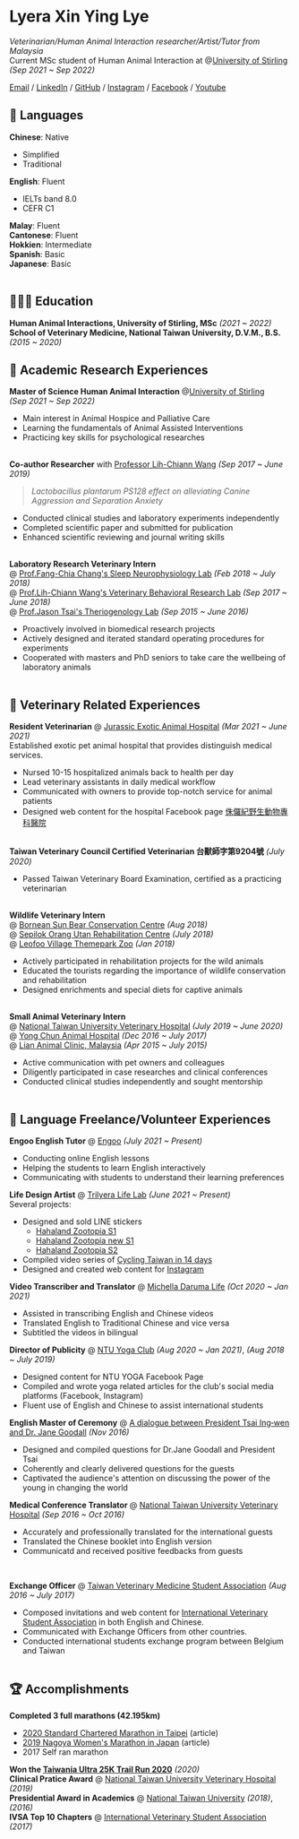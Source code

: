 # Lyera Xin Ying Lye

_Veterinarian/Human Animal Interaction researcher/Artist/Tutor from Malaysia_ <br>
Current MSc student of Human Animal Interaction at @[University of Stirling](https://www.stir.ac.uk/courses/pg-taught/human-animal-interaction/)<br>
_(Sep 2021 ~ Sep 2022)_<br>

[Email](mailto:trilyera.co@gmail.com) / [LinkedIn](https://linkedin.com/in/lyeraskylark14) / [GitHub](https://github.com/msgorilla14) / [Instagram](https://www.instagram.com/trilyera.life.lab) / [Facebook](https://www.facebook.com/trilyera.life.lab) / [Youtube](https://www.youtube.com/channel/UCjzH13HRRAf7cwqhvzPcEYw)

## 💬 Languages

**Chinese**: Native <br>
  - Simplified
  - Traditional <br>
  
**English**: Fluent <br>
  - IELTs band 8.0 <br>
  - CEFR C1 <br>
  
**Malay**: Fluent <br>
**Cantonese**: Fluent <br>
**Hokkien**: Intermediate <br>
**Spanish**: Basic <br>
**Japanese**: Basic
<br><br>

## 👩🏼‍🎓 Education

**Human Animal Interactions, University of Stirling, MSc** _(2021 ~ 2022)_ <br>
**School of Veterinary Medicine, National Taiwan University, D.V.M., B.S.** _(2015 ~ 2020)_

## 🔬 Academic Research Experiences
**Master of Science Human Animal Interaction** @[University of Stirling](https://www.stir.ac.uk/courses/pg-taught/human-animal-interaction/)<br>
_(Sep 2021 ~ Sep 2022)_<br>
  - Main interest in Animal Hospice and Palliative Care
  - Learning the fundamentals of Animal Assisted Interventions
  - Practicing key skills for psychological researches
<br><br>

**Co-author Researcher** with [Professor Lih-Chiann Wang](http://www.vm.ntu.edu.tw/DVM_Eng/faculty_2/id_30.html) _(Sep 2017 ~ June 2019)_
>_Lactobacillus plantarum PS128 effect on alleviating Canine Aggression and Separation Anxiety_ <br>
  - Conducted clinical studies and laboratory experiments independently
  - Completed scientific paper and submitted for publication
  - Enhanced scientific reviewing and journal writing skills
<br><br>

**Laboratory Research Veterinary Intern** <br>
@ [Prof.Fang-Chia Chang's Sleep Neurophysiology Lab](http://www.vm.ntu.edu.tw/DVM_Eng/faculty_2/id_23.html) _(Feb 2018 ~ July 2018)_ <br>
@ [Prof.Lih-Chiann Wang's Veterinary Behavioral Research Lab](http://www.vm.ntu.edu.tw/DVM_Eng/faculty_2/id_30.html) _(Sep 2017 ~ June 2018)_ <br>
@ [Prof.Jason Tsai's Theriogenology Lab](https://jasonpstsai.wixsite.com/jt-lab-ntuvm) _(Sep 2015 ~ June 2016)_ <br>
  - Proactively involved in biomedical research projects
  - Actively designed and iterated standard operating procedures for experiments
  - Cooperated with masters and PhD seniors to take care the wellbeing of laboratory animals
<br><br>

## 🐧 Veterinary Related Experiences
**Resident Veterinarian** @ [Jurassic Exotic Animal Hospital](http://www.jurassicah.tw/index.php) _(Mar 2021 ~ June 2021)_ <br>
Established exotic pet animal hospital that provides distinguish medical services.
  - Nursed 10-15 hospitalized animals back to health per day
  - Lead veterinary assistants in daily medical workflow
  - Communicated with owners to provide top-notch service for animal patients
  - Designed web content for the hospital Facebook page [侏儸紀野生動物專科醫院](https://www.facebook.com/jurassicah.tw)
<br><br>

**Taiwan Veterinary Council Certified Veterinarian 台獸師字第9204號** _(July 2020)_
  - Passed Taiwan Veterinary Board Examination, certified as a practicing veterinarian
<br><br>

**Wildlife Veterinary Intern** <br>
@ [Bornean Sun Bear Conservation Centre](https://www.bsbcc.org.my/index.html) _(Aug 2018)_ <br>
@ [Sepilok Orang Utan Rehabilitation Centre](https://www.orangutan-appeal.org.uk/about-us/sepilok-orangutan-rehabilitation-centre) _(July 2018)_ <br>
@ [Leofoo Village Themepark Zoo](https://leofooforeign.ticketeasy.com.tw) _(Jan 2018)_ <br>
  - Actively participated in rehabilitation projects for the wild animals
  - Educated the tourists regarding the importance of wildlife conservation and rehabilitation
  - Designed enrichments and special diets for captive animals
<br><br>

**Small Animal Veterinary Intern** <br>
@ [National Taiwan University Veterinary Hospital](https://www.vh.ntu.edu.tw) _(July 2019 ~ June 2020)_ <br>
@ [Yong Chun Animal Hospital](https://www.facebook.com/isaacsomite/) _(Dec 2016 ~ July 2017)_ <br>
@ [Lian Animal Clinic, Malaysia](https://www.facebook.com/LianAnimalClinic/) _(Apr 2015 ~ July 2015)_ <br>
  - Active communication with pet owners and colleagues
  - Diligently participated in case researches and clinical conferences
  - Conducted clinical studies independently and sought mentorship
<br><br>

## 🌻 Language Freelance/Volunteer Experiences

**Engoo English Tutor** @ [Engoo](https://engoo.com/tutors/45098) _(July 2021 ~ Present)_ <br>
  - Conducting online English lessons
  - Helping the students to learn English interactively
  - Communicating with students to understand their learning preferences

**Life Design Artist** @ [Trilyera Life Lab](https://linktr.ee/trilyera) _(June 2021 ~ Present)_ <br>
Several projects: <br>
  - Designed and sold LINE stickers <br>
      - [Hahaland Zootopia S1](https://store.line.me/stickershop/product/14159062/en)<br>
      - [Hahaland Zootopia new S1](https://store.line.me/stickershop/product/16757548/en?from=sticker)<br>
      - [Hahaland Zootopia S2](https://store.line.me/stickershop/product/16770077/en)
  - Compiled video series of [Cycling Taiwan in 14 days](https://youtube.com/playlist?list=PL9mA9O15A5vEh-02_bA4muQGXGVLtdTpx)
  - Designed and created web content for [Instagram](https://www.instagram.com/trilyera.life.lab/)

**Video Transcriber and Translator** @ [Michella Daruma Life](https://www.darumalife.com/categories/fuelnutrition) _(Oct 2020 ~ Jan 2021)_ <br>
  - Assisted in transcribing English and Chinese videos
  - Translated English to Traditional Chinese and vice versa
  - Subtitled the videos in bilingual

**Director of Publicity** @ [NTU Yoga Club](https://www.facebook.com/ntuyoga/) _(Aug 2020 ~ Jan 2021)_, _(Aug 2018 ~ July 2019)_ <br>
  - Designed content for NTU YOGA Facebook Page
  - Compiled and wrote yoga related articles for the club's social media platforms (Facebook, Instagram)
  - Fluent use of English and Chinese to assist international students

**English Master of Ceremony** @ [A dialogue between President Tsai Ing‐wen and Dr. Jane Goodall](https://english.president.gov.tw/NEWS/5026) _(Nov 2016)_ <br>
  - Designed and compiled questions for Dr.Jane Goodall and President Tsai
  - Coherently and clearly delivered questions for the guests
  - Captivated the audience's attention on discussing the power of the young in changing the world

**Medical Conference Translator** @ [National Taiwan University Veterinary Hospital](https://www.vh.ntu.edu.tw) _(Sep 2016 ~ Oct 2016)_ <br>
  - Accurately and professionally translated for the international guests
  - Translated the Chinese booklet into English version
  - Communicatd and received positive feedbacks from guests
<br>

**Exchange Officer** @ [Taiwan Veterinary Medicine Student Association](https://www.facebook.com/TVMSA) _(Aug 2016 ~ July 2017)_ <br>
  - Composed invitations and web content for [International Veterinary Student Association](https://www.facebook.com/ivsapage/) in both English and Chinese.
  - Communicated with Exchange Officers from other countries.
  - Conducted international students exchange program between Belgium and Taiwan
<br><br>
 
## 🏆 Accomplishments

**Completed 3 full marathons (42.195km)**
  - [2020 Standard Chartered Marathon in Taipei](https://running.biji.co/index.php?q=review&act=detail&id=39527&subtitle=I%27m%20not%20here%20to%20Give%20Up！2nd馬Sub4築夢踏實) (article) <br>
  - [2019 Nagoya Women's Marathon in Japan](https://running.biji.co/index.php?q=review&act=detail&id=36519&subtitle=%3F遇見更好的自己%3F認真訓練的初馬+2019+Nagoya+Women+Marathon) (article) <br>
  - 2017 Self ran marathon <br>

**Won the [Taiwania Ultra 25K Trail Run 2020](https://running.biji.co/index.php?q=review&act=detail&id=40754&subtitle=初越野：棲蘭25k+%282020%29)** _(2020)_<br>
**Clinical Pratice Award** @ [National Taiwan University Veterinary Hospital](https://www.vh.ntu.edu.tw) _(2019)_ <br>
**Presidential Award in Academics** @ [National Taiwan University](https://www.ntu.edu.tw/english/) _(2018)_, _(2016)_ <br>
**IVSA Top 10 Chapters** @ [International Veterinary Student Association](https://www.facebook.com/ivsapage/) _(2017)_ <br>



